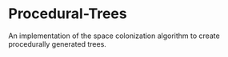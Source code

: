 Procedural-Trees
================

An implementation of the space colonization algorithm to create procedurally generated trees.